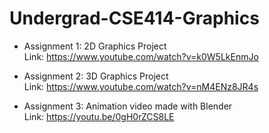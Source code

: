 # Undergrad-CSE414-Graphics
- Assignment 1: 2D Graphics Project  
Link: https://www.youtube.com/watch?v=k0W5LkEnmJo
  
- Assignment 2: 3D Graphics Project  
Link: https://www.youtube.com/watch?v=nM4ENz8JR4s
  
- Assignment 3: Animation video made with Blender  
Link: https://youtu.be/0gH0rZCS8LE

